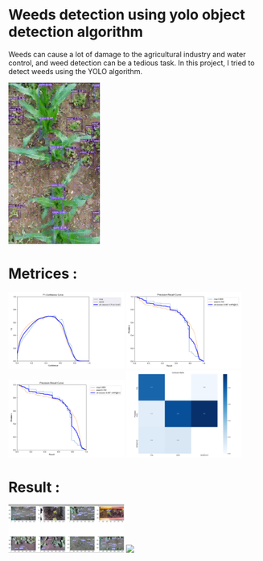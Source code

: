 # Weeds detection using yolo object detection algorithm
Weeds can cause a lot of damage to the agricultural industry and water control, and weed detection can be a tedious task. In this project, I tried to detect weeds using the YOLO algorithm.

![alt Text](https://github.com/meysamraz/weeds_detection_yolo_custom_object_detection/blob/master/weeds_detection_demo.gif)

# Metrices :
<img src = "F1_curve.png" width ="230" /> <img src = "PR_curve.png" width ="230" /> <img src = "PR_curve.png" width ="230" />  <img src = "confusion_matrix.png" width ="230" />


# Result :

<img src = "test.png" width ="230" /> <img src = "test2.png" width ="230" />
